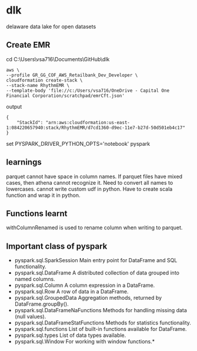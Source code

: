# dlk
delaware data lake for open datasets


## Create EMR
cd C:\Users\vsa716\Documents\GitHub\dlk
```
aws \
--profile GR_GG_COF_AWS_Retailbank_Dev_Developer \
cloudformation create-stack \
--stack-name RhythmEMR \
--template-body 'file://c:/Users/vsa716/OneDrive - Capital One Financial Corporation/scratchpad/emrCft.json'
```
output 
```
{
    "StackId": "arn:aws:cloudformation:us-east-1:084220657940:stack/RhythmEMR/d7cd1360-d9ec-11e7-b27d-50d501eb4c17"
}
```

set PYSPARK_DRIVER_PYTHON_OPTS='notebook'
pyspark


## learnings
parquet cannot have space in column names.
If parquet files have mixed cases, then athena cannot recognize it. Need to convert all names to lowercases.
cannot write custom udf in python. Have to create scala function and wrap it in python.

## Functions learnt
withColumnRenamed is used to rename column when writing to parquet.

## Important class of pyspark
* pyspark.sql.SparkSession Main entry point for DataFrame and SQL functionality.
* pyspark.sql.DataFrame A distributed collection of data grouped into named columns.
* pyspark.sql.Column A column expression in a DataFrame.
* pyspark.sql.Row A row of data in a DataFrame.
* pyspark.sql.GroupedData Aggregation methods, returned by DataFrame.groupBy().
* pyspark.sql.DataFrameNaFunctions Methods for handling missing data (null values).
* pyspark.sql.DataFrameStatFunctions Methods for statistics functionality.
* pyspark.sql.functions List of built-in functions available for DataFrame.
* pyspark.sql.types List of data types available.
* pyspark.sql.Window For working with window functions.*
